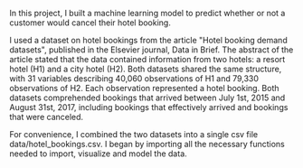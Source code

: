 In this project, I built a machine learning model to predict whether or not a customer would cancel their hotel booking.

I used a dataset on hotel bookings from the article "Hotel booking demand datasets", published in the Elsevier journal, Data in Brief. The abstract of the article stated that the data contained information from two hotels: a resort hotel (H1) and a city hotel (H2). Both datasets shared the same structure, with 31 variables describing 40,060 observations of H1 and 79,330 observations of H2. Each observation represented a hotel booking. Both datasets comprehended bookings that arrived between July 1st, 2015 and August 31st, 2017, including bookings that effectively arrived and bookings that were canceled.

For convenience, I combined the two datasets into a single csv file data/hotel_bookings.csv. I began by importing all the necessary functions needed to import, visualize and model the data.
